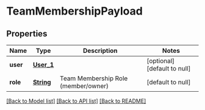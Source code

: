 # TeamMembershipPayload
## Properties

Name | Type | Description | Notes
------------ | ------------- | ------------- | -------------
**user** | [**User_1**](User_1.md) |  | [optional] [default to null]
**role** | [**String**](string.md) | Team Membership Role (member/owner) | [default to null]

[[Back to Model list]](../README.md#documentation-for-models) [[Back to API list]](../README.md#documentation-for-api-endpoints) [[Back to README]](../README.md)

